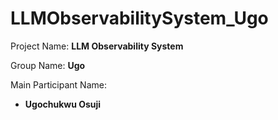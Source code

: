 # LLMObservabilitySystem_Ugo


Project Name: **LLM Observability System**

Group Name: **Ugo**

Main Participant Name: 
- **Ugochukwu Osuji**



